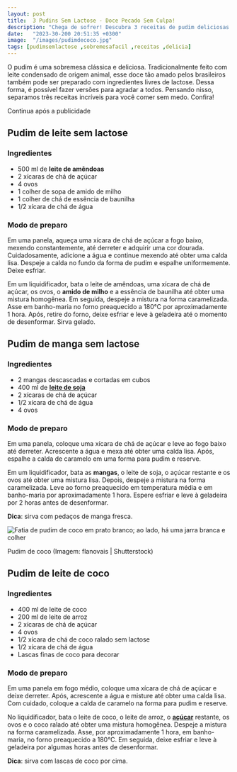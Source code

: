 ```yaml
---
layout: post
title:  3 Pudins Sem Lactose - Doce Pecado Sem Culpa!
description: "Chega de sofrer! Descubra 3 receitas de pudim deliciosas e sem lactose para adoçar a vida sem culpa."
date:   "2023-30-200 20:51:35 +0300"
image:  "/images/pudimdecoco.jpg"
tags: [pudimsemlactose ,sobremesafacil ,receitas ,delicia]
---
```


O pudim é uma sobremesa clássica e deliciosa. Tradicionalmente feito com leite condensado de origem animal, esse doce tão amado pelos brasileiros também pode ser preparado com ingredientes livres de lactose. Dessa forma, é possível fazer versões para agradar a todos. Pensando nisso, separamos três receitas incríveis para você comer sem medo. Confira!

Continua após a publicidade

## Pudim de leite sem lactose

### Ingredientes

-   500 ml de **leite de amêndoas**
-   2 xícaras de chá de açúcar
-   4 ovos
-   1 colher de sopa de amido de milho
-   1 colher de chá de essência de baunilha
-   1/2 xícara de chá de água

### Modo de preparo

Em uma panela, aqueça uma xícara de chá de açúcar a fogo baixo, mexendo constantemente, até derreter e adquirir uma cor dourada. Cuidadosamente, adicione a água e continue mexendo até obter uma calda lisa. Despeje a calda no fundo da forma de pudim e espalhe uniformemente. Deixe esfriar.

Em um liquidificador, bata o leite de amêndoas, uma xícara de chá de açúcar, os ovos, o **amido de milho** e a essência de baunilha até obter uma mistura homogênea. Em seguida, despeje a mistura na forma caramelizada. Asse em banho-maria no forno preaquecido a 180°C por aproximadamente 1 hora. Após, retire do forno, deixe esfriar e leve à geladeira até o momento de desenformar. Sirva gelado.

## Pudim de manga sem lactose

### Ingredientes

-   2 mangas descascadas e cortadas em cubos
-   400 ml de **[leite de soja](/tags/#pudimsemlactose)**
-   2 xícaras de chá de açúcar
-   1/2 xícara de chá de água
-   4 ovos

### Modo de preparo

Em uma panela, coloque uma xícara de chá de açúcar e leve ao fogo baixo até derreter. Acrescente a água e mexa até obter uma calda lisa. Após, espalhe a calda de caramelo em uma forma para pudim e reserve.

Em um liquidificador, bata as **mangas**, o leite de soja, o açúcar restante e os ovos até obter uma mistura lisa. Depois, despeje a mistura na forma caramelizada. Leve ao forno preaquecido em temperatura média e em banho-maria por aproximadamente 1 hora. Espere esfriar e leve à geladeira por 2 horas antes de desenformar.

**Dica**: sirva com pedaços de manga fresca.

![Fatia de pudim de coco em prato branco; ao lado, há uma jarra branca e colher](https://portaledicase.com/wp-content/uploads/2023/10/pudimdecoco.jpg)

Pudim de coco (Imagem: flanovais | Shutterstock)

## Pudim de leite de coco

### Ingredientes

-   400 ml de leite de coco
-   200 ml de leite de arroz
-   2 xícaras de chá de açúcar
-   4 ovos
-   1/2 xícara de chá de coco ralado sem lactose
-   1/2 xícara de chá de água
-   Lascas finas de coco para decorar

### Modo de preparo

Em uma panela em fogo médio, coloque uma xícara de chá de açúcar e deixe derreter. Após, acrescente a água e misture até obter uma calda lisa. Com cuidado, coloque a calda de caramelo na forma para pudim e reserve.

No liquidificador, bata o leite de coco, o leite de arroz, o **[açúcar](/tags/#pudimsemlactose)** restante, os ovos e o coco ralado até obter uma mistura homogênea. Despeje a mistura na forma caramelizada. Asse, por aproximadamente 1 hora, em banho-maria, no forno preaquecido a 180°C. Em seguida, deixe esfriar e leve à geladeira por algumas horas antes de desenformar.

**Dica**: sirva com lascas de coco por cima.
